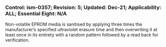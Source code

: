 ### Control: ism-0357; Revision: 5; Updated: Dec-21; Applicability: ALL; Essential Eight: N/A
<p>Non-volatile EPROM media is sanitised by applying three times the manufacturer’s specified ultraviolet erasure time and then overwriting it at least once in its entirety with a random pattern followed by a read back for verification.</p>